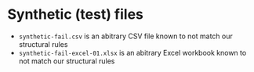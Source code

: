 # Synthetic (test) files

- `synthetic-fail.csv` is an abitrary CSV file known to not match our structural
  rules
- `synthetic-fail-excel-01.xlsx` is an abitrary Excel workbook known to not
  match our structural rules
